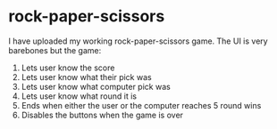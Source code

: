 # rock-paper-scissors
I have uploaded my working rock-paper-scissors game. The UI is very barebones but the game:
  1. Lets user know the score
  2. Lets user know what their pick was
  3. Lets user know what computer pick was
  4. Lets user know what round it is
  5. Ends when either the user or the computer reaches 5 round wins
  6. Disables the buttons when the game is over
  
